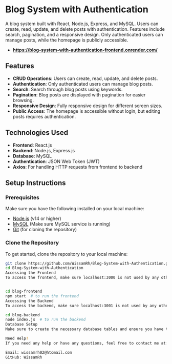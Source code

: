 # Blog System with Authentication

A blog system built with React, Node.js, Express, and MySQL. Users can create, read, update, and delete posts with authentication. Features include search, pagination, and a responsive design. Only authenticated users can manage posts, while the homepage is publicly accessible.

- **https://blog-system-with-authentication-frontend.onrender.com/**
## Features
- **CRUD Operations**: Users can create, read, update, and delete posts.
- **Authentication**: Only authenticated users can manage blog posts.
- **Search**: Search through blog posts using keywords.
- **Pagination**: Blog posts are displayed with pagination for easier browsing.
- **Responsive Design**: Fully responsive design for different screen sizes.
- **Public Access**: The homepage is accessible without login, but editing posts requires authentication.

## Technologies Used
- **Frontend**: React.js
- **Backend**: Node.js, Express.js
- **Database**: MySQL
- **Authentication**: JSON Web Token (JWT)
- **Axios**: For handling HTTP requests from frontend to backend

## Setup Instructions

### Prerequisites
Make sure you have the following installed on your local machine:
- [Node.js](https://nodejs.org/) (v14 or higher)
- [MySQL](https://www.mysql.com/) (Make sure MySQL service is running)
- [Git](https://git-scm.com/) (for cloning the repository)

### Clone the Repository
To get started, clone the repository to your local machine:

```bash
git clone https://github.com/WissamRh/Blog-System-with-Authentication.git
cd Blog-System-with-Authentication
Accessing the Frontend
To access the frontend, make sure localhost:3000 is not used by any other service:


cd blog-frontend
npm start  # to run the frontend
Accessing the Backend
To access the backend, make sure localhost:3001 is not used by any other service:

cd blog-backend
node index.js  # to run the backend
Database Setup
Make sure to create the necessary database tables and ensure you have the correct connection parameters with the database.

Need Help?
If you need any help or have any questions, feel free to contact me at:

Email: wissamrh02@htomail.com
GitHub: WissamRh
